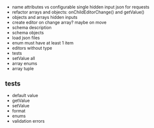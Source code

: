 - name attributes vs configurable single hidden input json for requests
- refactor arrays and objects: onChildEditorChange() and getValue()
- objects and arrays hidden inputs
- create editor on change array? maybe on move
- schema description
- schema objects
- load json files
- enum must have at least 1 item
- editors without type
- tests
- setValue all
- array enums
- array tuple

## tests

- default value
- getValue
- setValue
- format
- enums
- validation errors
